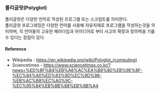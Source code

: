 ### 폴리글랏(Polyglot)
폴리글랏은 다양한 언어로 작성된 프로그램 또는 스크립트를 의미한다.  
폴리글랏 프로그래밍은 다양한 언어를 사용해 자유자재로 프로그램을 작성하는것을 의미하며, 
각 언어들의 고유한 패러다임과 아이디어로 부터 사고의 확장과 창의력을 기를 수 있다는 장점이 있다.

#### Reference
* Wikipedia - https://en.wikipedia.org/wiki/Polyglot_(computing)
* Sciencetimes - https://www.sciencetimes.co.kr/?news=%ED%8F%B4%EB%A6%AC%EA%B8%80%EB%9E%8F-%EC%84%A0%ED%83%9D%EC%9D%98-%EB%AC%B8%EC%A0%9C-%EC%95%84%EB%8B%88%EB%8B%A4
